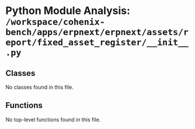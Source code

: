 # Python Module Analysis: `/workspace/cohenix-bench/apps/erpnext/erpnext/assets/report/fixed_asset_register/__init__.py`

## Classes

No classes found in this file.


## Functions

No top-level functions found in this file.

